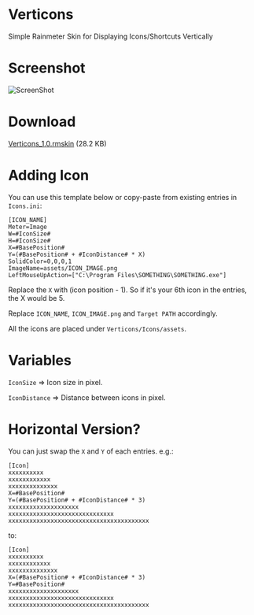 # Verticons
Simple Rainmeter Skin for Displaying Icons/Shortcuts Vertically 

# Screenshot

![ScreenShot](https://user-images.githubusercontent.com/6077598/98790285-112e1a00-2436-11eb-9d0a-9fee0e8afeda.png)

# Download

[Verticons_1.0.rmskin](https://github.com/irfanfadilah/verticons/releases/download/1.0/Verticons_1.0.rmskin) (28.2 KB)

# Adding Icon

You can use this template below or copy-paste from existing entries in `Icons.ini`:

```
[ICON_NAME]
Meter=Image
W=#IconSize#
H=#IconSize#
X=#BasePosition#
Y=(#BasePosition# + #IconDistance# * X)
SolidColor=0,0,0,1
ImageName=assets/ICON_IMAGE.png
LeftMouseUpAction=["C:\Program Files\SOMETHING\SOMETHING.exe"]
```

Replace the `X` with (icon position - 1). So if it's your 6th icon in the entries, the X would be 5.

Replace `ICON_NAME`, `ICON_IMAGE.png` and `Target PATH` accordingly.

All the icons are placed under `Verticons/Icons/assets`.

# Variables

`IconSize` => Icon size in pixel.

`IconDistance` => Distance between icons in pixel.

# Horizontal Version?

You can just swap the `X` and `Y` of each entries. e.g.:

```
[Icon]
xxxxxxxxxx
xxxxxxxxxxxx
xxxxxxxxxxxxxx
X=#BasePosition#
Y=(#BasePosition# + #IconDistance# * 3)
xxxxxxxxxxxxxxxxxxxx
xxxxxxxxxxxxxxxxxxxxxxxxxxxxxx
xxxxxxxxxxxxxxxxxxxxxxxxxxxxxxxxxxxxxxxx
```

to:

```
[Icon]
xxxxxxxxxx
xxxxxxxxxxxx
xxxxxxxxxxxxxx
X=(#BasePosition# + #IconDistance# * 3)
Y=#BasePosition#
xxxxxxxxxxxxxxxxxxxx
xxxxxxxxxxxxxxxxxxxxxxxxxxxxxx
xxxxxxxxxxxxxxxxxxxxxxxxxxxxxxxxxxxxxxxx
```
